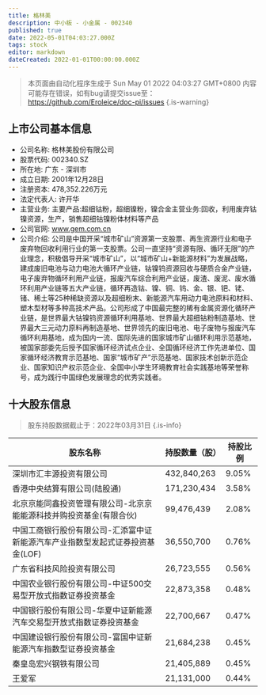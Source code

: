 ```yaml
---
title: 格林美
description: 中小板 - 小金属 - 002340
published: true
date: 2022-05-01T04:03:27.000Z
tags: stock
editor: markdown
dateCreated: 2022-01-01T00:00:00.000Z
---
```


> 本页面由自动化程序生成于 Sun May 01 2022 04:03:27 GMT+0800
> 内容可能存在错误，如有bug请提交issue至：https://github.com/Eroleice/doc-pi/issues
{.is-warning}

## 上市公司基本信息
- 公司名称: 格林美股份有限公司
- 股票代码: 002340.SZ
- 所在地: 广东 - 深圳市
- 成立日期: 2001年12月28日
- 注册资本: 478,352.226万元
- 法定代表人: 许开华
- 主营业务: 主要产品:超细钴粉，超细镍粉，镍合金主营业务:回收，利用废弃钴镍资源，生产，销售超细钴镍粉体材料等产品
- 公司官网: www.gem.com.cn
- 公司介绍: 公司是中国开采“城市矿山”资源第一支股票、再生资源行业和电子废弃物回收利用行业的第一支股票。公司一直坚持“资源有限、循环无限”的产业理念，积极倡导开采“城市矿山”，以“城市矿山+新能源材料”为发展战略，建成废旧电池与动力电池大循环产业链，钴镍钨资源回收与硬质合金产业链，电子废弃物循环利用产业链，报废汽车综合利用产业链，废渣、废泥、废水循环利用产业链等五大产业链，循环再造钴、镍、铜、钨、金、银、钯、铑、锗、稀土等25种稀缺资源以及超细粉末、新能源汽车用动力电池原料和材料、塑木型材等多种高技术产品。公司形成了中国最完整的稀有金属资源化循环产业链，是世界最大钴镍钨资源循环利用基地、世界最大超细钴粉制造基地、世界最大三元动力原料再制造基地、世界领先的废旧电池、电子废物与报废汽车循环利用基地，成为国内一流、国际先进的国家城市矿山循环利用示范基地，被国家部委先后授予国家循环经济试点企业、全国循环经济工作先进单位、国家循环经济教育示范基地、国家“城市矿产”示范基地、国家技术创新示范企业、国家知识产权示范企业、全国中小学生环境教育社会实践基地等荣誉称号，成为践行中国绿色发展理念的优秀实践者。


## 十大股东信息
> 股东持股数据截止于：2022年03月31日
{.is-info}

| 股东名称 | 持股数量（股） | 持股比例 |
| --- | --- | --- |
| 深圳市汇丰源投资有限公司 | 432,840,263 | 9.05% |
| 香港中央结算有限公司(陆股通) | 171,230,434 | 3.58% |
| 北京京能同鑫投资管理有限公司-北京京能能源科技并购投资基金(有限合伙) | 99,476,439 | 2.08% |
| 中国工商银行股份有限公司-汇添富中证新能源汽车产业指数型发起式证券投资基金(LOF) | 36,550,700 | 0.76% |
| 广东省科技风险投资有限公司 | 26,723,555 | 0.56% |
| 中国农业银行股份有限公司-中证500交易型开放式指数证券投资基金 | 22,873,358 | 0.48% |
| 中国银行股份有限公司-华夏中证新能源汽车交易型开放式指数证券投资基金 | 22,700,667 | 0.47% |
| 中国建设银行股份有限公司-富国中证新能源汽车指数型证券投资基金 | 21,684,238 | 0.45% |
| 秦皇岛宏兴钢铁有限公司 | 21,405,889 | 0.45% |
| 王爱军 | 21,131,000 | 0.44% |




